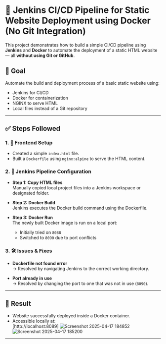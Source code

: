 # 🚀 Jenkins CI/CD Pipeline for Static Website Deployment using Docker (No Git Integration)

This project demonstrates how to build a simple CI/CD pipeline using **Jenkins** and **Docker** to automate the deployment of a static HTML website — all **without using Git or GitHub**.

## 🎯 Goal

Automate the build and deployment process of a basic static website using:
- Jenkins for CI/CD
- Docker for containerization
- NGINX to serve HTML
- Local files instead of a Git repository

---

## ✅ Steps Followed

### 1. 🧱 Frontend Setup
- Created a simple `index.html` file.
- Built a `Dockerfile` using `nginx:alpine` to serve the HTML content.

### 2. 🔁 Jenkins Pipeline Configuration
- **Step 1: Copy HTML files**  
  Manually copied local project files into a Jenkins workspace or designated folder.
  
- **Step 2: Docker Build**  
  Jenkins executes the Docker build command using the Dockerfile.

- **Step 3: Docker Run**  
  The newly built Docker image is run on a local port:
  - Initially tried on `8088`
  - Switched to `8090` due to port conflicts

### 3. 🛠️ Issues & Fixes
- **Dockerfile not found error**  
  → Resolved by navigating Jenkins to the correct working directory.
  
- **Port already in use**  
  → Resolved by changing the port to one that was not in use (`8090`).

---

## 🚢 Result

- Website successfully deployed inside a Docker container.
- Accessible locally at:  
  [http://localhost:8089]
![Screenshot 2025-04-17 184852](https://github.com/user-attachments/assets/405988b5-32f2-4e3d-954f-eb7bd998bf20)
![Screenshot 2025-04-17 185200](https://github.com/user-attachments/assets/896c1d4d-606a-4283-8dcb-0cb715c34ff0)

---

